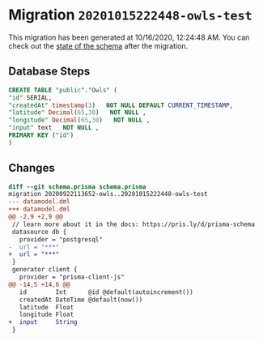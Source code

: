 # Migration `20201015222448-owls-test`

This migration has been generated at 10/16/2020, 12:24:48 AM.
You can check out the [state of the schema](./schema.prisma) after the migration.

## Database Steps

```sql
CREATE TABLE "public"."Owls" (
"id" SERIAL,
"createdAt" timestamp(3)   NOT NULL DEFAULT CURRENT_TIMESTAMP,
"latitude" Decimal(65,30)   NOT NULL ,
"longitude" Decimal(65,30)   NOT NULL ,
"input" text   NOT NULL ,
PRIMARY KEY ("id")
)
```

## Changes

```diff
diff --git schema.prisma schema.prisma
migration 20200922113652-owls..20201015222448-owls-test
--- datamodel.dml
+++ datamodel.dml
@@ -2,9 +2,9 @@
 // learn more about it in the docs: https://pris.ly/d/prisma-schema
 datasource db {
   provider = "postgresql"
-  url = "***"
+  url = "***"
 }
 generator client {
   provider = "prisma-client-js"
@@ -14,5 +14,6 @@
   id        Int      @id @default(autoincrement())
   createdAt DateTime @default(now())
   latitude  Float
   longitude Float
+  input     String
 }
```


